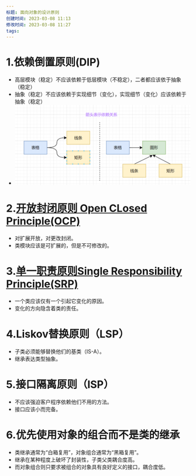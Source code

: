 ```yaml
---
标题: 面向对象的设计原则
创建时间: 2023-03-08 11:13
修改时间: 2023-03-08 11:27
tags: 
---
```


# 1.依赖倒置原则(DIP)
* 高层模块（稳定）不应该依赖于低层模块（不稳定），二者都应该依于抽象（稳定）
* 抽象（稳定）不应该依赖于实现细节（变化），实现细节（变化）应该依赖于抽象（稳定）
* ![Pasted image 20220812101837](../attachments/Pasted%20image%2020220812101837.png)
# 2.[开放封闭原则 Open CLosed Principle(OCP)](开放封闭原则%20Open%20CLosed%20Principle(OCP).md)
* 对扩展开放，对更改封闭。
* 类模块应该是可扩展的，但是不可修改的。
# 3.[单一职责原则Single Responsibility Principle(SRP)](单一职责原则Single%20Responsibility%20Principle(SRP).md)
* 一个类应该仅有一个引起它变化的原因。
* 变化的方向隐含着类的责任。
# 4.Liskov替换原则（LSP）
* 子类必须能够替换他们的基类（IS-A）。
* 继承表达类型抽象。
# 5.接口隔离原则（ISP）
* 不应该强迫客户程序依赖他们不用的方法。
* 接口应该小而完备。
# 6.优先使用对象的组合而不是类的继承
* 类继承通常为“白箱复用”，对象组合通常为“黑箱复用”。
* 继承在某种程度上破坏了封装性，子类父类耦合度高。
* 而对象组合则只要求被组合的对象具有良好定义的接口，耦合度低。